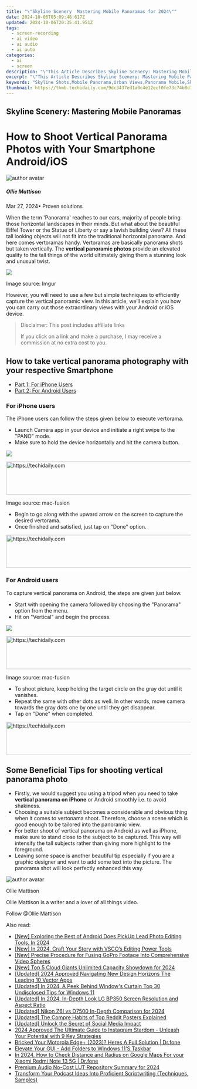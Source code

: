 ```yaml
---
title: "\"Skyline Scenery  Mastering Mobile Panoramas for 2024\""
date: 2024-10-06T05:09:48.617Z
updated: 2024-10-06T20:35:41.951Z
tags: 
  - screen-recording
  - ai video
  - ai audio
  - ai auto
categories: 
  - ai
  - screen
description: "\"This Article Describes Skyline Scenery: Mastering Mobile Panoramas for 2024\""
excerpt: "\"This Article Describes Skyline Scenery: Mastering Mobile Panoramas for 2024\""
keywords: "Skyline Shots,Mobile Panorama,Urban Views,Panorama Mobile,Skyline Landscapes,City Panorama,Panoramic Skyline"
thumbnail: https://thmb.techidaily.com/9dc3437ed1a0c4e12ecf0fe73c74b8d72b51654a1b0d3ea6af6735c5a10c75f4.jpg
---
```


## Skyline Scenery: Mastering Mobile Panoramas

# How to Shoot Vertical Panorama Photos with Your Smartphone Android/iOS

![author avatar](https://images.wondershare.com/filmora/article-images/ollie-mattison.jpg)

##### Ollie Mattison

 Mar 27, 2024• Proven solutions

 When the term 'Panorama' reaches to our ears, majority of people bring those horizontal landscapes in their minds. But what about the beautiful Eiffel Tower or the Statue of Liberty or say a lavish building view? All these tall looking objects will not fit into the traditional horizontal panorama. And here comes vertoramas handy. Vertoramas are basically panorama shots but taken vertically. The **vertical panoramic photos** provide an elevated quality to the tall things of the world ultimately giving them a stunning look and unusual twist.

![](https://images.wondershare.com/filmora/article-images/vertical-panorama.jpg)

 Image source: Imgur

 However, you will need to use a few but simple techniques to efficiently capture the vertical panoramic view. In this article, we’ll explain you how you can carry out those extraordinary views with your Android or iOS device.

>  Disclaimer: This post includes affiliate links
>
>  If you click on a link and make a purchase, I may receive a commission at no extra cost to you.
>

## How to take vertical panorama photography with your respective Smartphone

* [Part 1: For iPhone Users](#part1)
* [Part 2: For Android Users](#part2)

### For iPhone users

 The iPhone users can follow the steps given below to execute vertorama.

* Launch Camera app in your device and initiate a right swipe to the "PANO" mode.
* Make sure to hold the device horizontally and hit the camera button.

![](https://images.wondershare.com/filmora/article-images/iphone-panorama-mode.jpg)

<!-- affiliate ads begin -->
<a href="https://appsumo.8odi.net/c/5597632/2037345/7443" target="_top" id="2037345">
  <img src="//a.impactradius-go.com/display-ad/7443-2037345" border="0" alt="https://techidaily.com" width="728" height="90"/>
</a>
<img height="0" width="0" src="https://appsumo.8odi.net/i/5597632/2037345/7443" style="position:absolute;visibility:hidden;" border="0" />
<!-- affiliate ads end -->

 Image source: mac-fusion

* Begin to go along with the upward arrow on the screen to capture the desired vertorama.
* Once finished and satisfied, just tap on "Done" option.

<!-- affiliate ads begin -->
<a href="https://appsumo.8odi.net/c/5597632/2123732/7443" target="_top" id="2123732">
  <img src="//a.impactradius-go.com/display-ad/7443-2123732" border="0" alt="https://techidaily.com" width="600" height="90"/>
</a>
<img height="0" width="0" src="https://appsumo.8odi.net/i/5597632/2123732/7443" style="position:absolute;visibility:hidden;" border="0" />
<!-- affiliate ads end -->

### For Android users

 To capture vertical panorama on Android, the steps are given just below.

* Start with opening the camera followed by choosing the "Panorama" option from the menu.
* Hit on "Vertical" and begin the process.

![](https://images.wondershare.com/filmora/article-images/vertical-panorama-android.jpg)

<!-- affiliate ads begin -->
<a href="https://unicoeye.pxf.io/c/5597632/2134229/18498" target="_top" id="2134229">
  <img src="//a.impactradius-go.com/display-ad/18498-2134229" border="0" alt="https://techidaily.com" width="728" height="90"/>
</a>
<img height="0" width="0" src="https://unicoeye.pxf.io/i/5597632/2134229/18498" style="position:absolute;visibility:hidden;" border="0" />
<!-- affiliate ads end -->

 Image source: mac-fusion

* To shoot picture, keep holding the target circle on the gray dot until it vanishes.
* Repeat the same with other dots as well. In other words, move camera towards the gray dots one by one until they get disappear.
* Tap on "Done" when completed.

<!-- affiliate ads begin -->
<a href="https://appsumo.8odi.net/c/5597632/2094418/7443" target="_top" id="2094418">
  <img src="//a.impactradius-go.com/display-ad/7443-2094418" border="0" alt="https://techidaily.com" width="728" height="90"/>
</a>
<img height="0" width="0" src="https://appsumo.8odi.net/i/5597632/2094418/7443" style="position:absolute;visibility:hidden;" border="0" />
<!-- affiliate ads end -->

## Some Beneficial Tips for shooting vertical panorama photo

* Firstly, we would suggest you using a tripod when you need to take **vertical panorama on iPhone** or Android smoothly i.e. to avoid shakiness.
* Choosing a suitable subject becomes a considerable and obvious thing when it comes to vertonama shoot. Therefore, choose a scene which is good enough to be tailored into the panoramic view.
* For better shoot of vertical panorama on Android as well as iPhone, make sure to stand close to the subject to be captured. This way will intensify the tall subjects rather than giving more highlight to the foreground.
* Leaving some space is another beautiful tip especially if you are a graphic designer and want to add some text into the picture. The panorama shot will look perfectly enhanced this way.

![author avatar](https://images.wondershare.com/filmora/article-images/ollie-mattison.jpg)

Ollie Mattison

Ollie Mattison is a writer and a lover of all things video.

Follow @Ollie Mattison


<ins class="adsbygoogle"
     style="display:block"
     data-ad-format="autorelaxed"
     data-ad-client="ca-pub-7571918770474297"
     data-ad-slot="1223367746"></ins>



<ins class="adsbygoogle"
     style="display:block"
     data-ad-client="ca-pub-7571918770474297"
     data-ad-slot="8358498916"
     data-ad-format="auto"
     data-full-width-responsive="true"></ins>


<span class="atpl-alsoreadstyle">Also read:</span>
<div><ul>
<li><a href="https://article-knowledge.techidaily.com/new-exploring-the-best-of-android-does-pickup-lead-photo-editing-tools-in-2024/"><u>[New] Exploring the Best of Android Does PickUp Lead Photo Editing Tools, In 2024</u></a></li>
<li><a href="https://article-knowledge.techidaily.com/new-in-2024-craft-your-story-with-vscos-editing-power-tools/"><u>[New] In 2024, Craft Your Story with VSCO’s Editing Power Tools</u></a></li>
<li><a href="https://extra-approaches.techidaily.com/new-precise-procedure-for-fusing-gopro-footage-into-comprehensive-video-spheres/"><u>[New] Precise Procedure for Fusing GoPro Footage Into Comprehensive Video Spheres</u></a></li>
<li><a href="https://article-posts.techidaily.com/new-top-5-cloud-giants-unlimited-capacity-showdown-for-2024/"><u>[New] Top 5 Cloud Giants Unlimited Capacity Showdown for 2024</u></a></li>
<li><a href="https://article-knowledge.techidaily.com/updated-2024-approved-navigating-new-design-horizons-the-leading-10-vector-apps/"><u>[Updated] 2024 Approved Navigating New Design Horizons The Leading 10 Vector Apps</u></a></li>
<li><a href="https://article-knowledge.techidaily.com/updated-in-2024-a-peek-behind-windows-curtain-top-30-undisclosed-tips-for-windows-11/"><u>[Updated] In 2024, A Peek Behind Window's Curtain Top 30 Undisclosed Tips for Windows 11</u></a></li>
<li><a href="https://article-knowledge.techidaily.com/updated-in-2024-in-depth-look-lg-bp350-screen-resolution-and-aspect-ratio/"><u>[Updated] In 2024, In-Depth Look LG BP350 Screen Resolution and Aspect Ratio</u></a></li>
<li><a href="https://article-knowledge.techidaily.com/updated-nikon-z6i-vs-d7500-in-depth-comparison-for-2024/"><u>[Updated] Nikon Z6I vs D7500 In-Depth Comparison for 2024</u></a></li>
<li><a href="https://some-approaches.techidaily.com/updated-the-compre-habits-of-top-reddit-posters-explained/"><u>[Updated] The Compre Habits of Top Reddit Posters Explained</u></a></li>
<li><a href="https://instagram-video-recordings.techidaily.com/updated-unlock-the-secret-of-social-media-impact/"><u>[Updated] Unlock the Secret of Social Media Impact</u></a></li>
<li><a href="https://some-guidance.techidaily.com/2024-approved-the-ultimate-guide-to-instagram-stardom-unleash-your-potential-with-9-key-strategies/"><u>2024 Approved The Ultimate Guide to Instagram Stardom - Unleash Your Potential with 9 Key Strategies</u></a></li>
<li><a href="https://howto.techidaily.com/bricked-your-motorola-edgeplus-2023-heres-a-full-solution-drfone-by-drfone-fix-android-problems-fix-android-problems/"><u>Bricked Your Motorola Edge+ (2023)? Heres A Full Solution | Dr.fone</u></a></li>
<li><a href="https://win11.techidaily.com/elevate-your-gui-add-folders-to-windows-11s-taskbar/"><u>Elevate Your GUI - Add Folders to Windows 11'S Taskbar</u></a></li>
<li><a href="https://android-location-track.techidaily.com/in-2024-how-to-check-distance-and-radius-on-google-maps-for-your-xiaomi-redmi-note-13-5g-drfone-by-drfone-virtual-android/"><u>In 2024, How to Check Distance and Radius on Google Maps For your Xiaomi Redmi Note 13 5G | Dr.fone</u></a></li>
<li><a href="https://extra-guidance.techidaily.com/premium-audio-no-cost-lut-repository-summary-for-2024/"><u>Premium Audio No-Cost LUT Repository Summary for 2024</u></a></li>
<li><a href="https://article-knowledge.techidaily.com/transform-your-podcast-ideas-into-proficient-scriptwriting-techniques-samples/"><u>Transform Your Podcast Ideas Into Proficient Scriptwriting (Techniques, Samples)</u></a></li>
</ul></div>

